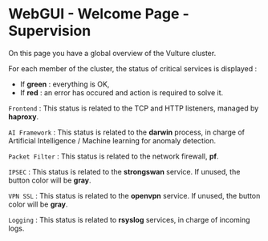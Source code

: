 # WebGUI - Welcome Page - Supervision

On this page you have a global overview of the Vulture cluster.

For each member of the cluster, the status of critical services is displayed :

 - If **green** : everything is OK,
 - If **red** : an error has occured and action is required to solve it.

`Frontend` : This status is related to the TCP and HTTP listeners, managed by **haproxy**.

`AI Framework` : This status is related to the **darwin** process, in charge of Artificial Intelligence / Machine learning for anomaly detection.

`Packet Filter` : This status is related to the network firewall, **pf**.

`IPSEC` : This status is related to the **strongswan** service. If unused, the button color will be **gray**.

`VPN SSL` : This status is related to the **openvpn** service. If unused, the button color will be **gray**.

`Logging` : This status is related to **rsyslog** services, in charge of incoming logs.
